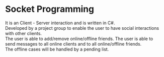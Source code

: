 # Socket Programming
It is an Client - Server interaction and is written in C#. <br>
Developed by a project group to enable the user to have social interactions with other clients. <br>
The user is able to add/remove online/offline friends. The user is able to send messages to all online clients and to all online/offline friends. <br>
The offline cases will be handled by a pending list. 

